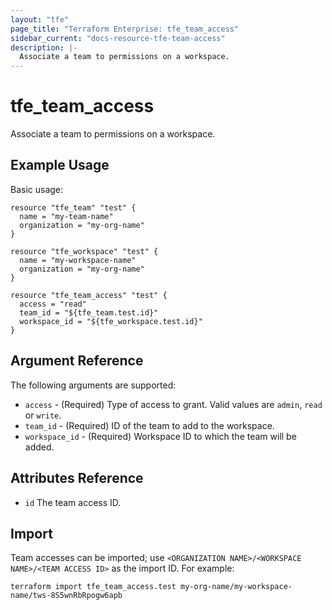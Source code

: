 ```yaml
---
layout: "tfe"
page_title: "Terraform Enterprise: tfe_team_access"
sidebar_current: "docs-resource-tfe-team-access"
description: |-
  Associate a team to permissions on a workspace.
---
```


# tfe_team_access

Associate a team to permissions on a workspace.

## Example Usage

Basic usage:

```hcl
resource "tfe_team" "test" {
  name = "my-team-name"
  organization = "my-org-name"
}

resource "tfe_workspace" "test" {
  name = "my-workspace-name"
  organization = "my-org-name"
}

resource "tfe_team_access" "test" {
  access = "read"
  team_id = "${tfe_team.test.id}"
  workspace_id = "${tfe_workspace.test.id}"
}
```

## Argument Reference

The following arguments are supported:

* `access` - (Required) Type of access to grant. Valid values are `admin`,
  `read` or `write`.
* `team_id` - (Required) ID of the team to add to the workspace.
* `workspace_id` - (Required) Workspace ID to which the team will be added.

## Attributes Reference

* `id` The team access ID.

## Import

Team accesses can be imported; use
`<ORGANIZATION NAME>/<WORKSPACE NAME>/<TEAM ACCESS ID>` as the import ID. For
example:

```shell
terraform import tfe_team_access.test my-org-name/my-workspace-name/tws-8S5wnRbRpogw6apb
```
